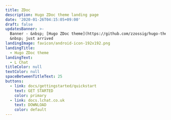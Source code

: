 ```yaml
---
title: ZDoc
description: Hugo ZDoc theme landing page
date: '2020-01-26T04:15:05+09:00'
draft: false
updatesBanner: >-
  Banner - &nbsp; [Hugo ZDoc theme](https://github.com/zzossig/hugo-theme-zdoc)
  &nbsp; just arrived
landingImage: favicon/android-icon-192x192.png
landingTitle:
  - Hugo ZDoc theme
landingText:
  - L Chat
titleColor: null
textColor: null
spaceBetweenTitleText: 25
buttons:
  - link: docs/gettingstarted/quickstart
    text: GET STARTED
    color: primary
  - link: docs.lchat.co.uk
    text: DOWNLOAD
    color: default
---
```


